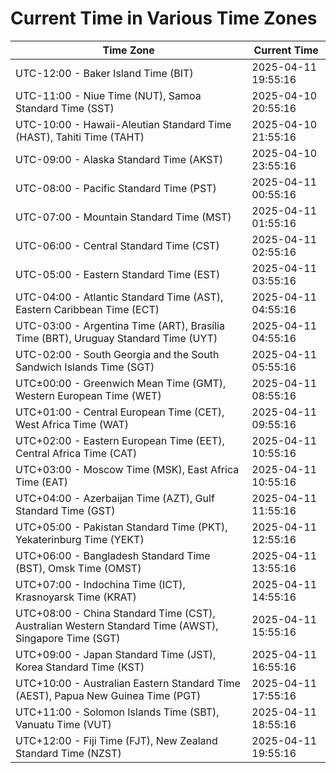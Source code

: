 # Current Time in Various Time Zones

| Time Zone | Current Time |
|-----------|--------------|
| UTC-12:00 - Baker Island Time (BIT) | 2025-04-11 19:55:16 |
| UTC-11:00 - Niue Time (NUT), Samoa Standard Time (SST) | 2025-04-10 20:55:16 |
| UTC-10:00 - Hawaii-Aleutian Standard Time (HAST), Tahiti Time (TAHT) | 2025-04-10 21:55:16 |
| UTC-09:00 - Alaska Standard Time (AKST) | 2025-04-10 23:55:16 |
| UTC-08:00 - Pacific Standard Time (PST) | 2025-04-11 00:55:16 |
| UTC-07:00 - Mountain Standard Time (MST) | 2025-04-11 01:55:16 |
| UTC-06:00 - Central Standard Time (CST) | 2025-04-11 02:55:16 |
| UTC-05:00 - Eastern Standard Time (EST) | 2025-04-11 03:55:16 |
| UTC-04:00 - Atlantic Standard Time (AST), Eastern Caribbean Time (ECT) | 2025-04-11 04:55:16 |
| UTC-03:00 - Argentina Time (ART), Brasília Time (BRT), Uruguay Standard Time (UYT) | 2025-04-11 04:55:16 |
| UTC-02:00 - South Georgia and the South Sandwich Islands Time (SGT) | 2025-04-11 05:55:16 |
| UTC±00:00 - Greenwich Mean Time (GMT), Western European Time (WET) | 2025-04-11 08:55:16 |
| UTC+01:00 - Central European Time (CET), West Africa Time (WAT) | 2025-04-11 09:55:16 |
| UTC+02:00 - Eastern European Time (EET), Central Africa Time (CAT) | 2025-04-11 10:55:16 |
| UTC+03:00 - Moscow Time (MSK), East Africa Time (EAT) | 2025-04-11 10:55:16 |
| UTC+04:00 - Azerbaijan Time (AZT), Gulf Standard Time (GST) | 2025-04-11 11:55:16 |
| UTC+05:00 - Pakistan Standard Time (PKT), Yekaterinburg Time (YEKT) | 2025-04-11 12:55:16 |
| UTC+06:00 - Bangladesh Standard Time (BST), Omsk Time (OMST) | 2025-04-11 13:55:16 |
| UTC+07:00 - Indochina Time (ICT), Krasnoyarsk Time (KRAT) | 2025-04-11 14:55:16 |
| UTC+08:00 - China Standard Time (CST), Australian Western Standard Time (AWST), Singapore Time (SGT) | 2025-04-11 15:55:16 |
| UTC+09:00 - Japan Standard Time (JST), Korea Standard Time (KST) | 2025-04-11 16:55:16 |
| UTC+10:00 - Australian Eastern Standard Time (AEST), Papua New Guinea Time (PGT) | 2025-04-11 17:55:16 |
| UTC+11:00 - Solomon Islands Time (SBT), Vanuatu Time (VUT) | 2025-04-11 18:55:16 |
| UTC+12:00 - Fiji Time (FJT), New Zealand Standard Time (NZST) | 2025-04-11 19:55:16 |
